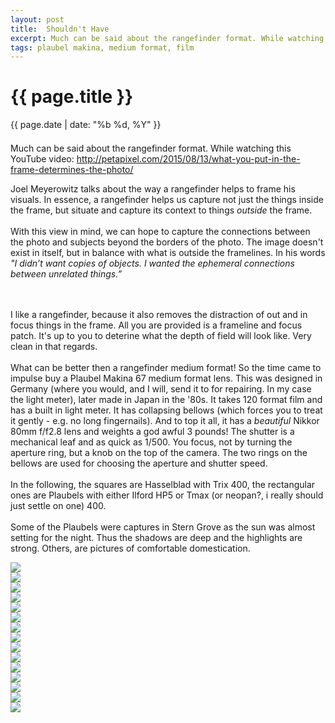 ```yaml
---
layout: post
title:  Shouldn't Have
excerpt: Much can be said about the rangefinder format. While watching this YouTube video ...
tags: plaubel makina, medium format, film
---
```



{{ page.title }}
================
<div class="pdate"> {{ page.date | date: "%b %d, %Y" }} </div>


<div class="row">

<div class="col-xs-12">


	
<div id="demo6" class="flex-images" style="padding-top:0.5em;">

<div class="row">
<div class="col-xs-12">
<p>
Much can be said about the rangefinder format. While watching this YouTube video: <a
href="http://petapixel.com/2015/08/13/what-you-put-in-the-frame-determines-the-photo/">
http://petapixel.com/2015/08/13/what-you-put-in-the-frame-determines-the-photo/</a>

 Joel Meyerowitz  talks about the way a rangefinder helps to frame his visuals. In essence, a
 rangefinder helps us capture not just the things inside the frame, but situate  and capture its
 context to things <i> outside</i> the frame. 
<br/><br/>
With this view in mind, we can hope to capture the connections between the photo and subjects beyond
 the borders of the photo. The image doesn't exist in itself, but in balance with what is outside
 the framelines. In his words <i>"I didn’t want copies of objects. I wanted the ephemeral
 connections between unrelated things.”</i>

<br/><br/>
 I like a rangefinder, because it also removes the distraction of out and in focus things in the
 frame. All you are provided is a frameline and focus patch. It's up to you to deterine what the
 depth of field will look like. Very clean in that regards.
<br/><br/>
What can be better then a rangefinder medium format! So the time came to impulse buy a Plaubel
 Makina 67 medium format lens.  This was designed in Germany (where you would, and I will, send it
 to for repairing. In my case the light meter), later made in Japan in the '80s. It takes 120 format
 film and has a built in light meter. It has collapsing bellows (which forces you to treat it
 gently - e.g. no long fingernails). And to top it all, it has a <i> beautiful</i> Nikkor 80mm
 f/f2.8 lens and weights a god awful 3 pounds! The shutter is a mechanical leaf and as quick as
 1/500. You focus, not by turning the aperture ring, but a knob on the top of the camera. The two
 rings on the bellows are used for choosing the aperture and shutter speed.
<br/><br/>
In the following, the squares are Hasselblad with Trix 400, the rectangular ones are Plaubels with
either Ilford HP5 or Tmax (or neopan?, i really should just settle on one) 400.
<br/><br/>
 Some of the Plaubels were captures in Stern Grove
as the sun was almost setting for the night. Thus the shadows are deep and the highlights are strong. Others, are pictures
of comfortable domestication.


</p>	
</div>
</div>
<div class="item" data-w="721" data-h="850">
	<div class="img"><a href="https://docs.google.com/uc?id=0B6d70FmpKIi1NGplU3dlclBTQXM"><img src="https://docs.google.com/uc?id=0B6d70FmpKIi1V0pkMTNDN2hWSm8" data-src="https://docs.google.com/uc?id=0B6d70FmpKIi1VkUwaHk2OGF3VTQ"></a></div>
</div>
<div class="item" data-w="721" data-h="850" data-sqz="y">
	<div class="img"><a href="https://docs.google.com/uc?id=0B6d70FmpKIi1SWdINDU3bVBRLU0"><img src="https://docs.google.com/uc?id=0B6d70FmpKIi1V0pkMTNDN2hWSm8" data-src="https://docs.google.com/uc?id=0B6d70FmpKIi1MENjUzR5bDQtbDA"></a></div>
</div>
<div class="item" data-w="850" data-h="668" data-solo="y">
	<div class="img"><a href="https://docs.google.com/uc?id=0B6d70FmpKIi1R2NZb1h4c1R0Z28"><img src="https://docs.google.com/uc?id=0B6d70FmpKIi1V0pkMTNDN2hWSm8" data-src="https://docs.google.com/uc?id=0B6d70FmpKIi1VVo3dWlzMXZfVlk"></a></div>
</div>
<div class="item" data-w="721" data-h="850" data-solo="y">
	<div class="img"><a href="https://docs.google.com/uc?id=0B6d70FmpKIi1aWVpR2VqcUlTMDg"><img src="https://docs.google.com/uc?id=0B6d70FmpKIi1V0pkMTNDN2hWSm8" data-src="https://docs.google.com/uc?id=0B6d70FmpKIi1aWVpR2VqcUlTMDg"></a></div>
</div>
<div class="item" data-w="721" data-h="850" data-sqz="y" >
	<div class="img"><a href="https://docs.google.com/uc?id=0B6d70FmpKIi1UEE3X0w5dUQ3Ujg"><img src="https://docs.google.com/uc?id=0B6d70FmpKIi1V0pkMTNDN2hWSm8" data-src="https://docs.google.com/uc?id=0B6d70FmpKIi1OTYyOFF4SElOQ2c"></a></div>
</div>
<div class="item" data-w="722" data-h="850" data-sqz="y">
	<div class="img"><a href="https://docs.google.com/uc?id=0B6d70FmpKIi1VjZ3X2k3RmQ4bXM"><img src="https://docs.google.com/uc?id=0B6d70FmpKIi1V0pkMTNDN2hWSm8" data-src="https://docs.google.com/uc?id=0B6d70FmpKIi1N1BNMDZwY1RnZVk"></a></div>
</div>
<div class="item" data-w="850" data-h="668" data-sqz="y" data-flush="y">
	<div class="img"><a href="https://docs.google.com/uc?id=0B6d70FmpKIi1SjZiYW5BcEgxYTg"><img src="https://docs.google.com/uc?id=0B6d70FmpKIi1V0pkMTNDN2hWSm8" data-src="https://docs.google.com/uc?id=0B6d70FmpKIi1YkViRTJJR01wMVU"></a></div>
</div>
<div class="item" data-w="722" data-h="850">
	<div class="img"><a href="https://docs.google.com/uc?id=0B6d70FmpKIi1WEZ3aEdIZkhWNWc"><img src="https://docs.google.com/uc?id=0B6d70FmpKIi1V0pkMTNDN2hWSm8" data-src="https://docs.google.com/uc?id=0B6d70FmpKIi1c0YyM3h1eFc0UEU"></a></div>
</div>
<div class="item" data-w="723" data-h="850" data-sqz="y">
	<div class="img"><a href="https://docs.google.com/uc?id=0B6d70FmpKIi1YkUwTUh2aHNtQXc"><img src="https://docs.google.com/uc?id=0B6d70FmpKIi1V0pkMTNDN2hWSm8" data-src="https://docs.google.com/uc?id=0B6d70FmpKIi1djRha3MySjQ0Vjg"></a></div>
</div>
<div class="item" data-w="850" data-h="668" data-solo="y">
	<div class="img"><a href="https://docs.google.com/uc?id=0B6d70FmpKIi1azdDVjFIVnNFMzA"><img src="https://docs.google.com/uc?id=0B6d70FmpKIi1V0pkMTNDN2hWSm8" data-src="https://docs.google.com/uc?id=0B6d70FmpKIi1a2lZMnU1TnhNU00"></a></div>
</div>
<div class="item" data-w="850" data-h="668" data-solo="y">
	<div class="img"><a href="https://docs.google.com/uc?id=0B6d70FmpKIi1NGZVN3FyQWQ3azQ"><img src="https://docs.google.com/uc?id=0B6d70FmpKIi1V0pkMTNDN2hWSm8" data-src="https://docs.google.com/uc?id=0B6d70FmpKIi1YlFFRFhGa1FLSTg"></a></div>
</div>
<div class="item" data-w="850" data-h="805" data-solo="y">
	<div class="img"><a href="https://docs.google.com/uc?id=0B6d70FmpKIi1YmtUa0tSRVRWSlU"><img src="https://docs.google.com/uc?id=0B6d70FmpKIi1V0pkMTNDN2hWSm8" data-src="https://docs.google.com/uc?id=0B6d70FmpKIi1UzZPTk01RFdLMnM"></a></div>
</div>
<div class="item" data-w="850" data-h="805" data-solo="y">
	<div class="img"><a href="https://docs.google.com/uc?id=0B6d70FmpKIi1VHEtM0NpWGJ0MjA"><img src="https://docs.google.com/uc?id=0B6d70FmpKIi1V0pkMTNDN2hWSm8" data-src="https://docs.google.com/uc?id=0B6d70FmpKIi1RFFBVlZOUjhEZzA"></a></div>
</div>
<div class="item" data-w="850" data-h="805" data-solo="y">
	<div class="img"><a href="https://docs.google.com/uc?id=0B6d70FmpKIi1Um9VVm9wODNDMlU"><img src="https://docs.google.com/uc?id=0B6d70FmpKIi1V0pkMTNDN2hWSm8" data-src="https://docs.google.com/uc?id=0B6d70FmpKIi1MTRTWU05Z2Nya1E"></a></div>
</div>
<div class="item" data-w="850" data-h="805" data-solo="y">
	<div class="img"><a href="https://docs.google.com/uc?id=0B6d70FmpKIi1ZlBycTEzZWRZS1U"><img src="https://docs.google.com/uc?id=0B6d70FmpKIi1V0pkMTNDN2hWSm8" data-src="https://docs.google.com/uc?id=0B6d70FmpKIi1ZTRrNEVnQWRsbVU"></a></div>
</div>



</div> <!--ends demo6-->
<script>
$('#demo6').flexImages({ rowHeight:900 , truncate: 0});
</script>

<!-- Ends op most -->
</div>
</div>
